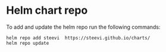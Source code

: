 # Helm chart repo

To add and update the helm repo run the following commands:

```
helm repo add steevi  https://steevi.github.io/charts/
helm repo update
```
